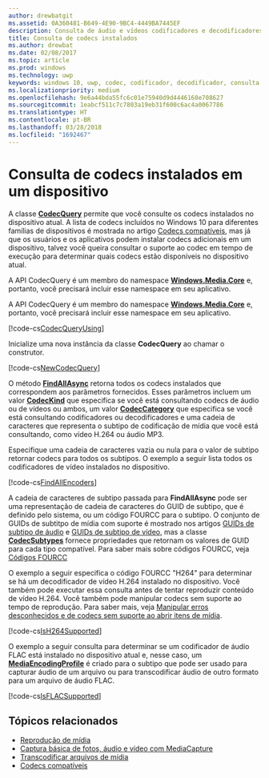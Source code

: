 ```yaml
---
author: drewbatgit
ms.assetid: 0A360481-B649-4E90-9BC4-4449BA7445EF
description: Consulta de áudio e vídeos codificadores e decodificadores instalados em um dispositivo.
title: Consulta de codecs instalados
ms.author: drewbat
ms.date: 02/08/2017
ms.topic: article
ms.prod: windows
ms.technology: uwp
keywords: windows 10, uwp, codec, codificador, decodificador, consulta
ms.localizationpriority: medium
ms.openlocfilehash: 9e6a44bda55fc6c01e75940d9d4446160e708627
ms.sourcegitcommit: 1eabcf511c7c7803a19eb31f600c6ac4a0067786
ms.translationtype: HT
ms.contentlocale: pt-BR
ms.lasthandoff: 03/28/2018
ms.locfileid: "1692467"
---
```

# <a name="query-for-codecs-installed-on-a-device"></a>Consulta de codecs instalados em um dispositivo
A classe **[CodecQuery](https://docs.microsoft.com/uwp/api/windows.media.core.codecquery)** permite que você consulte os codecs instalados no dispositivo atual. A lista de codecs incluídos no Windows 10 para diferentes famílias de dispositivos é mostrada no artigo [Codecs compatíveis](supported-codecs.md), mas já que os usuários e os aplicativos podem instalar codecs adicionais em um dispositivo, talvez você queira consultar o suporte ao codec em tempo de execução para determinar quais codecs estão disponíveis no dispositivo atual.

A API CodecQuery é um membro do namespace **[Windows.Media.Core](https://docs.microsoft.com/uwp/api/windows.media.core)** e, portanto, você precisará incluir esse namespace em seu aplicativo.

A API CodecQuery é um membro do namespace **[Windows.Media.Core](https://docs.microsoft.com/uwp/api/windows.media.core)** e, portanto, você precisará incluir esse namespace em seu aplicativo.

[!code-cs[CodecQueryUsing](./code/TranscodeWin10/cs/MainPage.xaml.cs#SnippetCodecQueryUsing)]

Inicialize uma nova instância da classe **CodecQuery** ao chamar o construtor.

[!code-cs[NewCodecQuery](./code/TranscodeWin10/cs/MainPage.xaml.cs#SnippetNewCodecQuery)]

O método **[FindAllAsync](https://docs.microsoft.com/uwp/api/windows.media.core.codecquery.findallasync)** retorna todos os codecs instalados que correspondem aos parâmetros fornecidos. Esses parâmetros incluem um valor **[CodecKind](https://docs.microsoft.com/uwp/api/windows.media.core.codeckind)** que especifica se você está consultando codecs de áudio ou de vídeos ou ambos, um valor **[CodecCategory](https://docs.microsoft.com/uwp/api/windows.media.core.codeccategory)** que especifica se você está consultando codificadores ou decodificadores e uma cadeia de caracteres que representa o subtipo de codificação de mídia que você está consultando, como vídeo H.264 ou áudio MP3.

Especifique uma cadeia de caracteres vazia ou nula para o valor de subtipo retornar codecs para todos os subtipos. O exemplo a seguir lista todos os codificadores de vídeo instalados no dispositivo.

[!code-cs[FindAllEncoders](./code/TranscodeWin10/cs/MainPage.xaml.cs#SnippetFindAllEncoders)]

A cadeia de caracteres de subtipo passada para **FindAllAsync** pode ser uma representação de cadeia de caracteres do GUID de subtipo, que é definido pelo sistema, ou um código FOURCC para o subtipo. O conjunto de GUIDs de subtitpo de mídia com suporte é mostrado nos artigos [GUIDs de subtipo de áudio](https://msdn.microsoft.com/library/windows/desktop/aa372553(v=vs.85).aspx) e [GUIDs de subtipo de vídeo](https://msdn.microsoft.com/library/windows/desktop/aa370819(v=vs.85).aspx), mas a classe **[CodecSubtypes](https://docs.microsoft.com/uwp/api/windows.media.core.codecsubtypes)** fornece propriedades que retornam os valores de GUID para cada tipo compatível. Para saber mais sobre códigos FOURCC, veja [Códigos FOURCC](https://msdn.microsoft.com/library/windows/desktop/dd375802(v=vs.85).aspx) 

O exemplo a seguir especifica o código FOURCC "H264" para determinar se há um decodificador de vídeo H.264 instalado no dispositivo. Você também pode executar essa consulta antes de tentar reproduzir conteúdo de vídeo H.264. Você também pode manipular codecs sem suporte ao tempo de reprodução. Para saber mais, veja [Manipular erros desconhecidos e de codecs sem suporte ao abrir itens de mídia](https://docs.microsoft.com/windows/uwp/audio-video-camera/media-playback-with-mediasource#handle-unsupported-codecs-and-unknown-errors-when-opening-media-items).

[!code-cs[IsH264Supported](./code/TranscodeWin10/cs/MainPage.xaml.cs#SnippetIsH264Supported)]

O exemplo a seguir consulta para determinar se um codificador de áudio FLAC está instalado no dispositivo atual e, nesse caso, um **[MediaEncodingProfile](https://docs.microsoft.com/uwp/api/Windows.Media.MediaProperties.MediaEncodingProfile)** é criado para o subtipo que pode ser usado para capturar áudio de um arquivo ou para transcodificar áudio de outro formato para um arquivo de áudio FLAC.

[!code-cs[IsFLACSupported](./code/TranscodeWin10/cs/MainPage.xaml.cs#SnippetIsFLACSupported)]

## <a name="related-topics"></a>Tópicos relacionados

* [Reprodução de mídia](media-playback.md)
* [Captura básica de fotos, áudio e vídeo com MediaCapture](basic-photo-video-and-audio-capture-with-MediaCapture.md)
* [Transcodificar arquivos de mídia](transcode-media-files.md)
* [Codecs compatíveis](supported-codecs.md)
 

 




